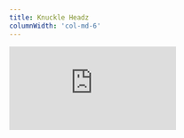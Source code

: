 ```yaml
---
title: Knuckle Headz
columnWidth: 'col-md-6'
---
```


<div class="text-center">
    <iframe
        class="yt-player"
        src="https://www.youtube-nocookie.com/embed/lSe7tuUFquc"
        title="YouTube video player"
        frameborder="0"
        allow="accelerometer; autoplay; clipboard-write; encrypted-media; gyroscope; picture-in-picture; web-share" allowfullscreen
    >
    </iframe>
</div>